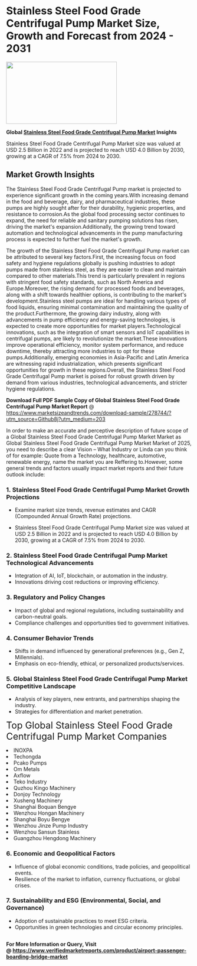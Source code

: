 <H1>Stainless Steel Food Grade Centrifugal Pump Market Size, Growth and Forecast from 2024 - 2031</H1><img class="aligncenter size-medium wp-image-584254" src="https://thirdeyenews.in/wp-content/uploads/2024/09/Global-Market-Research-300x168.jpeg" alt="" width="300" height="168" /><p><strong>Global&nbsp;<a href="https://www.marketsizeandtrends.com/download-sample/278744/?utm_source=Github8j?utm_medium=203">Stainless Steel Food Grade Centrifugal Pump Market</a> Insights</strong></p><p>Stainless Steel Food Grade Centrifugal Pump Market size was valued at USD 2.5 Billion in 2022 and is projected to reach USD 4.0 Billion by 2030, growing at a CAGR of 7.5% from 2024 to 2030.</p><p><h2>Market Growth Insights</h2> <p>The Stainless Steel Food Grade Centrifugal Pump market is projected to experience significant growth in the coming years.With increasing demand in the food and beverage, dairy, and pharmaceutical industries, these pumps are highly sought after for their durability, hygienic properties, and resistance to corrosion.As the global food processing sector continues to expand, the need for reliable and sanitary pumping solutions has risen, driving the market's expansion.Additionally, the growing trend toward automation and technological advancements in the pump manufacturing process is expected to further fuel the market's growth.</p> <p>The growth of the Stainless Steel Food Grade Centrifugal Pump market can be attributed to several key factors.First, the increasing focus on food safety and hygiene regulations globally is pushing industries to adopt pumps made from stainless steel, as they are easier to clean and maintain compared to other materials.This trend is particularly prevalent in regions with stringent food safety standards, such as North America and Europe.Moreover, the rising demand for processed foods and beverages, along with a shift towards healthier options, is contributing to the market's development.Stainless steel pumps are ideal for handling various types of food liquids, ensuring minimal contamination and maintaining the quality of the product.Furthermore, the growing dairy industry, along with advancements in pump efficiency and energy-saving technologies, is expected to create more opportunities for market players.Technological innovations, such as the integration of smart sensors and IoT capabilities in centrifugal pumps, are likely to revolutionize the market.These innovations improve operational efficiency, monitor system performance, and reduce downtime, thereby attracting more industries to opt for these pumps.Additionally, emerging economies in Asia-Pacific and Latin America are witnessing rapid industrialization, which presents significant opportunities for growth in these regions.Overall, the Stainless Steel Food Grade Centrifugal Pump market is poised for robust growth driven by demand from various industries, technological advancements, and stricter hygiene regulations.</p> <p><span class=""><strong>Download Full PDF Sample Copy of Global Stainless Steel Food Grade Centrifugal Pump Market Report</strong> @ <a href="https://www.marketsizeandtrends.com/download-sample/278744/?utm_source=Github8j?utm_medium=203" target="_blank">https://www.marketsizeandtrends.com/download-sample/278744/?utm_source=Github8j?utm_medium=203</a></span></p><p>In order to make an accurate and perceptive description of future scope of a Global&nbsp;Stainless Steel Food Grade Centrifugal Pump Market Market as Global&nbsp;Stainless Steel Food Grade Centrifugal Pump Market Market of 2025, you need to describe a clear Vision &ndash; What Industry or Linda can you think of for example: Quote from a Technology, healthcare, automotive, renewable energy, name the market you are Reffering to.However, some general trends and factors usually impact market reports and their future outlook include:</p><h3>1.&nbsp;<strong>Stainless Steel Food Grade Centrifugal Pump Market Growth Projections</strong></h3><ul><li>Examine market size trends, revenue estimates and CAGR (Compounded Annual Growth Rate) projections.</li><li><p>Stainless Steel Food Grade Centrifugal Pump Market size was valued at USD 2.5 Billion in 2022 and is projected to reach USD 4.0 Billion by 2030, growing at a CAGR of 7.5% from 2024 to 2030.</p></li></ul><h3>2.&nbsp;<strong>Stainless Steel Food Grade Centrifugal Pump Market Technological Advancements</strong></h3><ul><li>Integration of AI, IoT, blockchain, or automation in the industry.</li><li>Innovations driving cost reductions or improving efficiency.</li></ul><h3>3.&nbsp;<strong>Regulatory and Policy Changes</strong></h3><ul><li>Impact of global and regional regulations, including sustainability and carbon-neutral goals.</li><li>Compliance challenges and opportunities tied to government initiatives.</li></ul><h3>4.&nbsp;<strong>Consumer Behavior Trends</strong></h3><ul><li>Shifts in demand influenced by generational preferences (e.g., Gen Z, Millennials).</li><li>Emphasis on eco-friendly, ethical, or personalized products/services.</li></ul><h3>5.&nbsp;<strong>Global Stainless Steel Food Grade Centrifugal Pump Market Competitive Landscape</strong></h3><ul><li>Analysis of key players, new entrants, and partnerships shaping the industry.</li><li>Strategies for differentiation and market penetration.</li></ul><p data-pm-slice="1 1 []"><span style="color: inherit; font-family: inherit; font-size: 25px;">Top Global Stainless Steel Food Grade Centrifugal Pump Market Companies</span></p><div class="" data-test-id=""><p><li>INOXPA</li><li> Techongda</li><li> Pcako Pumps</li><li> Om Metals</li><li> Axflow</li><li> Teko Industry</li><li> Quzhou Kingo Machinery</li><li> Donjoy Technology</li><li> Xusheng Machinery</li><li> Shanghai Boquan Bengye</li><li> Wenzhou Hongan Machinery</li><li> Shanghai Boyu Bengye</li><li> Wenzhou Jinze Pump Industry</li><li> Wenzhou Sansun Stainless</li><li> Guangzhou Hengdong Machinery</li></p></div><h3>6.&nbsp;<strong>Economic and Geopolitical Factors</strong></h3><ul><li>Influence of global economic conditions, trade policies, and geopolitical events.</li><li>Resilience of the market to inflation, currency fluctuations, or global crises.</li></ul><h3>7.&nbsp;<strong>Sustainability and ESG (Environmental, Social, and Governance)</strong></h3><ul><li>Adoption of sustainable practices to meet ESG criteria.</li><li>Opportunities in green technologies and circular economy principles.</li></ul><h2><strong style="font-size: 14px;">For More Information or Query, Visit @&nbsp;</strong><a style="background-color: #ffffff; font-size: 14px;" href="https://www.marketsizeandtrends.com/report/stainless-steel-food-grade-centrifugal-pump-market/" target="_blank">https://www.verifiedmarketreports.com/product/airport-passenger-boarding-bridge-market</a></h2>